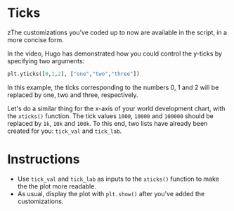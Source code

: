 # Ticks
zThe customizations you've coded up to now are available in the script, in a more concise form.

In the video, Hugo has demonstrated how you could control the y-ticks by specifying two arguments:

```python
plt.yticks([0,1,2], ["one","two","three"])
```

In this example, the ticks corresponding to the numbers 0, 1 and 2 will be replaced by one, two and three, respectively.

Let's do a similar thing for the x-axis of your world development chart, with the `xticks()` function. The tick values `1000`, `10000` and `100000` should be replaced by `1k`, `10k` and `100k`. To this end, two lists have already been created for you: `tick_val` and `tick_lab`.

# Instructions

- Use `tick_val` and `tick_lab` as inputs to the `xticks()` function to make the the plot more readable.
- As usual, display the plot with `plt.show()` after you've added the customizations.
